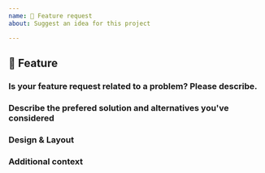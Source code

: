 ```yaml
---
name: 🚀 Feature request
about: Suggest an idea for this project

---
```


## :rocket: Feature
<!-- Describe the Feature. -->


### Is your feature request related to a problem? Please describe.
<!-- A clear and concise description of what the problem is.
Ex. I'm always frustrated when [...] -->


### Describe the prefered solution and alternatives you've considered
<!-- A clear and concise description of what you want to happen.
Are there any alternative solutions or features you've considered? -->


### Design & Layout
<!-- Attach Screenshots and Drawings. -->


### Additional context
<!-- Add any other context or screenshots about the feature request here.-->
